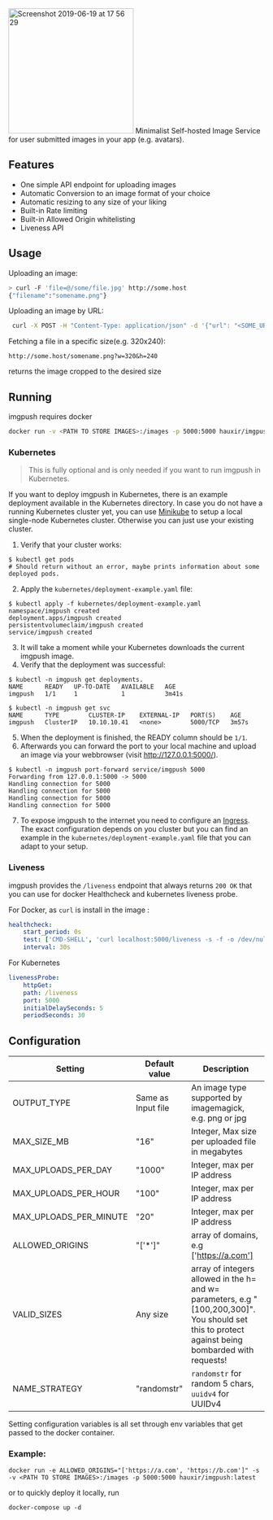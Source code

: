<img width="246" alt="Screenshot 2019-06-19 at 17 56 29" src="https://user-images.githubusercontent.com/2439255/59781204-a23da780-92bb-11e9-99c5-490feecca557.png">
Minimalist Self-hosted Image Service for user submitted images in your app (e.g. avatars).

## Features
- One simple API endpoint for uploading images
- Automatic Conversion to an image format of your choice
- Automatic resizing to any size of your liking
- Built-in Rate limiting
- Built-in Allowed Origin whitelisting
- Liveness API 

## Usage
Uploading an image:
```bash
> curl -F 'file=@/some/file.jpg' http://some.host
{"filename":"somename.png"}
```
Uploading an image by URL:
```bash
 curl -X POST -H "Content-Type: application/json" -d '{"url": "<SOME_URL>"}'  http://some.host
 ```
Fetching a file in a specific size(e.g. 320x240):
```
http://some.host/somename.png?w=320&h=240
```
returns the image cropped to the desired size

## Running
imgpush requires docker

```bash
docker run -v <PATH TO STORE IMAGES>:/images -p 5000:5000 hauxir/imgpush:latest
```

### Kubernetes

> This is fully optional and is only needed if you want to run imgpush in Kubernetes.

If you want to deploy imgpush in Kubernetes, there is an example deployment available in the Kubernetes directory.
In case you do not have a running Kubernetes cluster yet, you can use [Minikube](https://kubernetes.io/docs/setup/) to setup a local single-node Kubernetes cluster.
Otherwise you can just use your existing cluster.

1. Verify that your cluster works:
```
$ kubectl get pods
# Should return without an error, maybe prints information about some deployed pods.
```

2. Apply the `kubernetes/deployment-example.yaml` file:
```
$ kubectl apply -f kubernetes/deployment-example.yaml
namespace/imgpush created
deployment.apps/imgpush created
persistentvolumeclaim/imgpush created
service/imgpush created
```

3. It will take a moment while your Kubernetes downloads the current imgpush image.
4. Verify that the deployment was successful:
```
$ kubectl -n imgpush get deployments.
NAME      READY   UP-TO-DATE   AVAILABLE   AGE
imgpush   1/1     1            1           3m41s

$ kubectl -n imgpush get svc
NAME      TYPE        CLUSTER-IP    EXTERNAL-IP   PORT(S)    AGE
imgpush   ClusterIP   10.10.10.41   <none>        5000/TCP   3m57s
```

5. When the deployment is finished, the READY column should be `1/1`.
6. Afterwards you can forward the port to your local machine and upload an image via your webbrowser (visit http://127.0.0.1:5000/).
```
$ kubectl -n imgpush port-forward service/imgpush 5000
Forwarding from 127.0.0.1:5000 -> 5000
Handling connection for 5000
Handling connection for 5000
Handling connection for 5000
Handling connection for 5000
```

7. To expose imgpush to the internet you need to configure an [Ingress](https://kubernetes.io/docs/concepts/services-networking/ingress/). The exact configuration depends on you cluster but you can find an example in the `kubernetes/deployment-example.yaml` file that you can adapt to your setup.


### Liveness

imgpush provides the `/liveness` endpoint that always returns `200 OK` that you can use for docker Healthcheck and kubernetes liveness probe. 

For Docker, as `curl` is install in the image : 

```yaml
healthcheck:
    start_period: 0s
    test: ['CMD-SHELL', 'curl localhost:5000/liveness -s -f -o /dev/null || exit 1']
    interval: 30s
```

For Kubernetes
```yaml
livenessProbe:
    httpGet:
    path: /liveness
    port: 5000            
    initialDelaySeconds: 5
    periodSeconds: 30
```



## Configuration
| Setting  | Default value | Description |
| ------------- | ------------- |------------- |
| OUTPUT_TYPE  | Same as Input file | An image type supported by imagemagick, e.g. png or jpg |
| MAX_SIZE_MB  | "16"  | Integer, Max size per uploaded file in megabytes |
| MAX_UPLOADS_PER_DAY  | "1000"  | Integer, max per IP address |
| MAX_UPLOADS_PER_HOUR  | "100"  | Integer, max per IP address |
| MAX_UPLOADS_PER_MINUTE  | "20"  | Integer, max per IP address |
| ALLOWED_ORIGINS  | "['*']"  | array of domains, e.g ['https://a.com'] |
| VALID_SIZES  | Any size  | array of integers allowed in the h= and w= parameters, e.g "[100,200,300]". You should set this to protect against being bombarded with requests! |
| NAME_STRATEGY  | "randomstr"  | `randomstr` for random 5 chars, `uuidv4` for UUIDv4 |

Setting configuration variables is all set through env variables that get passed to the docker container.
### Example:
```
docker run -e ALLOWED_ORIGINS="['https://a.com', 'https://b.com']" -s -v <PATH TO STORE IMAGES>:/images -p 5000:5000 hauxir/imgpush:latest
```
or to quickly deploy it locally, run
```
docker-compose up -d
```
